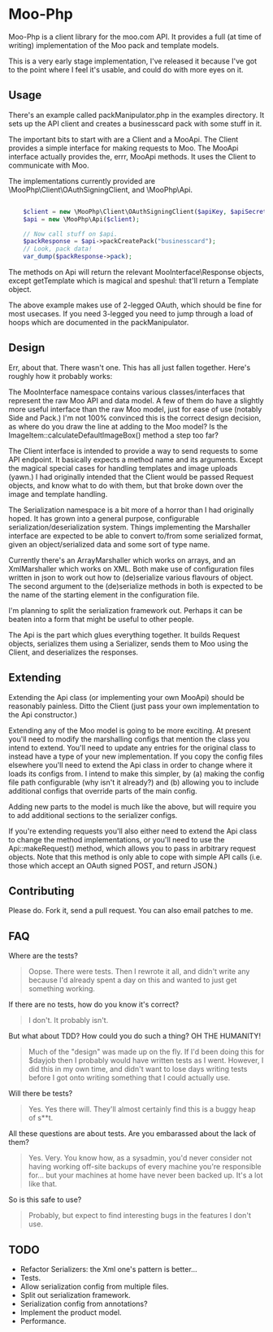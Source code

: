 Moo-Php
=======

Moo-Php is a client library for the moo.com API. It provides a full (at time of writing) implementation of the Moo pack
and template models.

This is a very early stage implementation, I've released it because I've got to the point where I feel it's usable, and
could do with more eyes on it.

Usage
-----
There's an example called packManipulator.php in the examples directory. It sets up the API client and creates a
businesscard pack with some stuff in it.

The important bits to start with are a Client and a MooApi. The Client provides a simple interface for making requests
to Moo. The MooApi interface actually provides the, errr, MooApi methods. It uses the Client to communicate with Moo.

The implementations currently provided are \MooPhp\Client\OAuthSigningClient, and \MooPhp\Api.

```php

    $client = new \MooPhp\Client\OAuthSigningClient($apiKey, $apiSecret);
    $api = new \MooPhp\Api($client);

    // Now call stuff on $api.
    $packResponse = $api->packCreatePack("businesscard");
    // Look, pack data!
    var_dump($packResponse->pack);

```

The methods on Api will return the relevant MooInterface\Response objects, except getTemplate which is magical and
speshul: that'll return a Template object.

The above example makes use of 2-legged OAuth, which should be fine for most usecases. If you need 3-legged you need
to jump through a load of hoops which are documented in the packManipulator.

Design
------

Err, about that. There wasn't one. This has all just fallen together. Here's roughly how it probably works:

The MooInterface namespace contains various classes/interfaces that represent the raw Moo API and data model. A few of
them do have a slightly more useful interface than the raw Moo model, just for ease of use (notably Side and Pack.) I'm
not 100% convinced this is the correct design decision, as where do you draw the line at adding to the Moo model? Is
the ImageItem::calculateDefaultImageBox() method a step too far?

The Client interface is intended to provide a way to send requests to some API endpoint. It basically expects a method
name and its arguments. Except the magical special cases for handling templates and image uploads (yawn.) I had
originally intended that the Client would be passed Request objects, and know what to do with them, but that broke down
over the image and template handling.

The Serialization namespace is a bit more of a horror than I had originally hoped. It has grown into a general purpose,
configurable serialization/deserialization system. Things implementing the Marshaller interface are expected to be able
to convert to/from some serialized format, given an object/serialized data and some sort of type name.

Currently there's an ArrayMarshaller which works on arrays, and an XmlMarshaller which works on XML. Both make use of
configuration files written in json to work out how to (de)serialize various flavours of object. The second argument
to the (de)serialize methods in both is expected to be the name of the starting element in the configuration file.

I'm planning to split the serialization framework out. Perhaps it can be beaten into a form that might be useful to
other people.

The Api is the part which glues everything together. It builds Request objects, serializes them using a Serializer,
sends them to Moo using the Client, and deserializes the responses.

Extending
---------
Extending the Api class (or implementing your own MooApi) should be reasonably painless. Ditto the Client (just pass
your own implementation to the Api constructor.)

Extending any of the Moo model is going to be more exciting. At present you'll need to modify the marshalling configs
that mention the class you intend to extend. You'll need to update any entries for the original class to instead have
a type of your new implementation. If you copy the config files elsewhere you'll need to extend the Api class in order
to change where it loads its configs from. I intend to make this simpler, by (a) making the config file path
configurable (why isn't it already?) and (b) allowing you to include additional configs that override parts of the main
config.

Adding new parts to the model is much like the above, but will require you to add additional sections to the serializer
configs.

If you're extending requests you'll also either need to extend the Api class to change the method implementations, or
you'll need to use the Api::makeRequest() method, which allows you to pass in arbitrary request objects. Note that this
method is only able to cope with simple API calls (i.e. those which accept an OAuth signed POST, and return JSON.)

Contributing
------------
Please do. Fork it, send a pull request. You can also email patches to me.

FAQ
---
Where are the tests?
> Oopse. There were tests. Then I rewrote it all, and didn't write any because I'd already spent a day on this and
> wanted to just get something working.

If there are no tests, how do you know it's correct?
> I don't. It probably isn't.

But what about TDD? How could you do such a thing? OH THE HUMANITY!
> Much of the "design" was made up on the fly. If I'd been doing this for $dayjob then I probably would have written
> tests as I went. However, I did this in my own time, and didn't want to lose days writing tests before I got onto
> writing something that I could actually use.

Will there be tests?
> Yes. Yes there will. They'll almost certainly find this is a buggy heap of s**t.

All these questions are about tests. Are you embarassed about the lack of them?
> Yes. Very. You know how, as a sysadmin, you'd never consider not having working off-site backups of every machine
> you're responsible for... but your machines at home have never been backed up. It's a lot like that.

So is this safe to use?
> Probably, but expect to find interesting bugs in the features I don't use.

TODO
----
* Refactor Serializers: the Xml one's pattern is better...
* Tests.
* Allow serialization config from multiple files.
* Split out serialization framework.
* Serialization config from annotations?
* Implement the product model.
* Performance.

